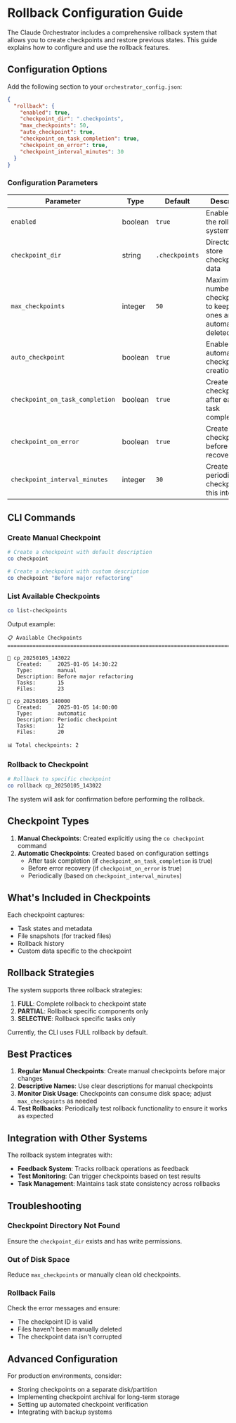 # Rollback Configuration Guide

The Claude Orchestrator includes a comprehensive rollback system that allows you to create checkpoints and restore previous states. This guide explains how to configure and use the rollback features.

## Configuration Options

Add the following section to your `orchestrator_config.json`:

```json
{
  "rollback": {
    "enabled": true,
    "checkpoint_dir": ".checkpoints",
    "max_checkpoints": 50,
    "auto_checkpoint": true,
    "checkpoint_on_task_completion": true,
    "checkpoint_on_error": true,
    "checkpoint_interval_minutes": 30
  }
}
```

### Configuration Parameters

| Parameter | Type | Default | Description |
|-----------|------|---------|-------------|
| `enabled` | boolean | `true` | Enable/disable the rollback system |
| `checkpoint_dir` | string | `.checkpoints` | Directory to store checkpoint data |
| `max_checkpoints` | integer | `50` | Maximum number of checkpoints to keep (older ones are automatically deleted) |
| `auto_checkpoint` | boolean | `true` | Enable automatic checkpoint creation |
| `checkpoint_on_task_completion` | boolean | `true` | Create checkpoint after each task completes |
| `checkpoint_on_error` | boolean | `true` | Create checkpoint before error recovery |
| `checkpoint_interval_minutes` | integer | `30` | Create periodic checkpoints at this interval |

## CLI Commands

### Create Manual Checkpoint

```bash
# Create a checkpoint with default description
co checkpoint

# Create a checkpoint with custom description
co checkpoint "Before major refactoring"
```

### List Available Checkpoints

```bash
co list-checkpoints
```

Output example:
```
📋 Available Checkpoints
================================================================================

🔹 cp_20250105_143022
   Created:     2025-01-05 14:30:22
   Type:        manual
   Description: Before major refactoring
   Tasks:       15
   Files:       23

🔹 cp_20250105_140000
   Created:     2025-01-05 14:00:00
   Type:        automatic
   Description: Periodic checkpoint
   Tasks:       12
   Files:       20

📊 Total checkpoints: 2
```

### Rollback to Checkpoint

```bash
# Rollback to specific checkpoint
co rollback cp_20250105_143022
```

The system will ask for confirmation before performing the rollback.

## Checkpoint Types

1. **Manual Checkpoints**: Created explicitly using the `co checkpoint` command
2. **Automatic Checkpoints**: Created based on configuration settings
   - After task completion (if `checkpoint_on_task_completion` is true)
   - Before error recovery (if `checkpoint_on_error` is true)
   - Periodically (based on `checkpoint_interval_minutes`)

## What's Included in Checkpoints

Each checkpoint captures:
- Task states and metadata
- File snapshots (for tracked files)
- Rollback history
- Custom data specific to the checkpoint

## Rollback Strategies

The system supports three rollback strategies:

1. **FULL**: Complete rollback to checkpoint state
2. **PARTIAL**: Rollback specific components only
3. **SELECTIVE**: Rollback specific tasks only

Currently, the CLI uses FULL rollback by default.

## Best Practices

1. **Regular Manual Checkpoints**: Create manual checkpoints before major changes
2. **Descriptive Names**: Use clear descriptions for manual checkpoints
3. **Monitor Disk Usage**: Checkpoints can consume disk space; adjust `max_checkpoints` as needed
4. **Test Rollbacks**: Periodically test rollback functionality to ensure it works as expected

## Integration with Other Systems

The rollback system integrates with:
- **Feedback System**: Tracks rollback operations as feedback
- **Test Monitoring**: Can trigger checkpoints based on test results
- **Task Management**: Maintains task state consistency across rollbacks

## Troubleshooting

### Checkpoint Directory Not Found
Ensure the `checkpoint_dir` exists and has write permissions.

### Out of Disk Space
Reduce `max_checkpoints` or manually clean old checkpoints.

### Rollback Fails
Check the error messages and ensure:
- The checkpoint ID is valid
- Files haven't been manually deleted
- The checkpoint data isn't corrupted

## Advanced Configuration

For production environments, consider:
- Storing checkpoints on a separate disk/partition
- Implementing checkpoint archival for long-term storage
- Setting up automated checkpoint verification
- Integrating with backup systems